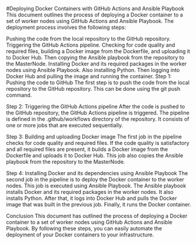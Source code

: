 #Deploying Docker Containers with GitHub Actions and Ansible Playbook
This document outlines the process of deploying a Docker container to a set of worker nodes using GitHub Actions and Ansible Playbook. The deployment process involves the following steps:

Pushing the code from the local repository to the GitHub repository.
Triggering the GitHub Actions pipeline.
Checking for code quality and required files, building a Docker image from the Dockerfile, and uploading it to Docker Hub. Then copying the Ansible playbook from the repository to the MasterNode.
Installing Docker and its required packages in the worker nodes using Ansible Playbook. Also installing Python. Then logging into Docker Hub and pulling the image and running the container.
Step 1: Pushing the code to GitHub
The first step is to push the code from the local repository to the GitHub repository. This can be done using the git push command.

Step 2: Triggering the GitHub Actions pipeline
After the code is pushed to the GitHub repository, the GitHub Actions pipeline is triggered. The pipeline is defined in the .github/workflows directory of the repository. It consists of one or more jobs that are executed sequentially.

Step 3: Building and uploading Docker image
The first job in the pipeline checks for code quality and required files. If the code quality is satisfactory and all required files are present, it builds a Docker image from the Dockerfile and uploads it to Docker Hub. This job also copies the Ansible playbook from the repository to the MasterNode.

Step 4: Installing Docker and its dependencies using Ansible Playbook
The second job in the pipeline is to deploy the Docker container to the worker nodes. This job is executed using Ansible Playbook. The Ansible playbook installs Docker and its required packages in the worker nodes. It also installs Python. After that, it logs into Docker Hub and pulls the Docker image that was built in the previous job. Finally, it runs the Docker container.

Conclusion
This document has outlined the process of deploying a Docker container to a set of worker nodes using GitHub Actions and Ansible Playbook. By following these steps, you can easily automate the deployment of your Docker containers to your infrastructure.
